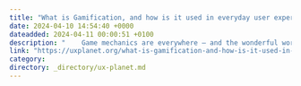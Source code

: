 ```yaml
---
title: "What is Gamification, and how is it used in everyday user experiences?"
date: 2024-04-10 14:54:40 +0000
dateadded: 2024-04-11 00:00:51 +0100
description: "    Game mechanics are everywhere — and the wonderful world of games is how humans create meaning in our modern age  Continue reading on UX Planet »  "
link: "https://uxplanet.org/what-is-gamification-and-how-is-it-used-in-everyday-user-experiences-26bf808b50d0?source=rss----819cc2aaeee0---4"
category:
directory: _directory/ux-planet.md
---
```

